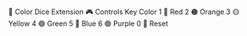 🎲 Color Dice Extension
🎮 Controls
Key    Color
1    🔴 Red
2    🟠 Orange
3    🟡 Yellow
4    🟢 Green
5    🔵 Blue
6    🟣 Purple
0    🔄 Reset
